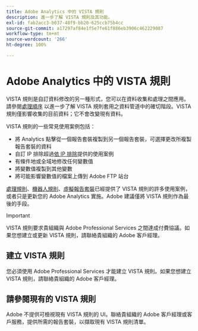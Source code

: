 ```yaml
---
title: Adobe Analytics 中的 VISTA 規則
description: 進一步了解 VISTA 規則及其功能。
exl-id: fab2acc3-b037-48f9-bb20-625ccb75b4cc
source-git-commit: a17297af84e1f5e7fe61f886eb3906c462229087
workflow-type: tm+mt
source-wordcount: '266'
ht-degree: 100%

---
```


# Adobe Analytics 中的 VISTA 規則

VISTA 規則是自訂資料修改的另一種形式，您可以在資料收集和處理之間應用。請參閱[處理順序](processing-order.md) 以進一步了解 VISTA 規則套用之資料管道中的確切階段。VISTA 規則僅影響收集的目前資料；它不會改變現有資料。

VISTA 規則的一些常見使用案例包括：

* 將 Analytics 點擊從一個報告套裝複製到另一個報告套裝，可選擇更改所複製報告套裝的資料
* 自訂 IP 排除超過[依 IP 排除](/help/admin/admin/exclude-ip.md)提供的使用案例
* 有條件地或全域地修改任何變數值
* 將變數值複製到其他變數
* 將可能影響變數值的檔案上傳到 Adobe FTP 站台

[處理規則](/help/admin/admin/c-manage-report-suites/c-edit-report-suites/general/c-processing-rules/processing-rules.md)、[機器人規則](/help/admin/admin/c-manage-report-suites/c-edit-report-suites/general/bot-removal/bot-rules.md)、[虛擬報告套裝](/help/components/vrs/vrs-about.md)已經提供了 VISTA 規則的許多使用案例，或者只是更新您的 Adobe Analytics 實施。Adobe 建議僅將 VISTA 規則作為最後的手段。

>[!IMPORTANT]
>
>VISTA 規則要求貴組織與 Adobe Professional Services 之間達成付費協議。如果您想建立或更新 VISTA 規則，請聯絡貴組織的 Adobe 客戶經理。

## 建立 VISTA 規則

您必須使用 Adobe Professional Services 才能建立 VISTA 規則。如果您想建立 VISTA 規則，請聯絡貴組織的 Adobe 客戶經理。

## 請參閱現有的 VISTA 規則

Adobe 不提供可檢視現有 VISTA 規則的 UI。聯絡貴組織的 Adobe 客戶經理或客戶服務，提供所需的報告套裝，以擷取現有 VISTA 規則清單。
